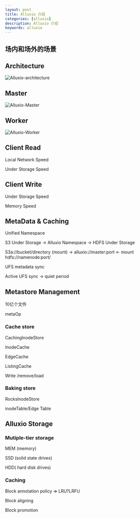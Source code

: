 ```yaml
---
layout: post
title: Alluxio 介绍
categories: [alluxio]
description: Alluxio 介绍
keywords: alluxio
---
```


## 场内和场外的场景

## Architecture

![Alluxio-architecture](/Users/jessica/ideaproject-github/jessica0530.github.io/images/posts/Alluxio-architecture.png)

## Master

![Alluxio-Master](/Users/jessica/ideaproject-github/jessica0530.github.io/images/posts/Alluxio-Master.png)

## Worker

![Alluxio-Worker](/Users/jessica/ideaproject-github/jessica0530.github.io/images/posts/Alluxio-Worker.png)

## Client Read

Local Network Speed

Under Storage Speed

## Client Write

Under Storage  Speed

Memory Speed



## MetaData & Caching

Unified Namespace 

S3 Under Storage         ->      Alluxio Namespace      ->  HDFS Under Storage

S3a://bucket/directory   (mount) ->   alluxio://master:port  <- mount hdfs://namenode:port/



UFS metadata sync

Active UFS sync -> quiet period



## Metastore Management

10亿个文件

metaOp

### Cache store

CachingInodeStore

InodeCache

EdgeCache

ListingCache

Write /remove/load

### Baking store

RocksInodeStore

inodeTable/Edge Table



## Alluxio Storage

### Mutiple-tier storage

MEM (memory)

SSD (solid state drives)

HDD( hard disk drives)

### Caching

Block annotation policy => LRU?LRFU

Block aligning

Block promotion





